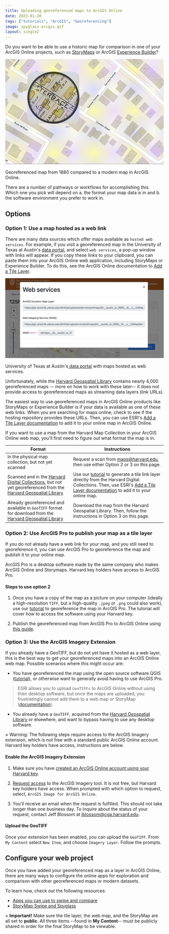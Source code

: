 ```yaml
---
title: Uploading georeferenced maps to ArcGIS Online
date: 2023-01-20
tags: ["tutorials", "ArcGIS", "Georeferencing"]
image: spyglass-arcgis.gif
layout: single2
---
```


Do you want to be able to use a historic map for comparison in one of your ArcGIS Online projects, such as [StoryMaps](https://storymaps.arcgis.com/) or ArcGIS [Experience Builder](https://experience.arcgis.com/)?


![Screen recording of an old map compared to it's modern geography.](media/spyglass-arcgis.gif)
<figcaption class="append">Georeferenced map from 1880 compared to a modern map in ArcGIS Online.</figcaption>

There are a number of pathways or workflows for accomplishing this. Which one you pick will depend on a. the format your map data is in and b. the software environment you prefer to work in.

## Options

### Option 1: Use a map hosted as a web link

There are many data sources which offer maps available as `hosted web services`. For example, if you visit a georeferenced map in the University of Texas at Austin's [data portal](https://geodata.lib.utexas.edu/catalog/utaustin_121147), and select `web services`, a pop-up window with links will appear. If you copy these links to your clipboard, you can paste them into your ArcGIS Online web application, including StoryMaps or Experience Builder. To do this, see the ArcGIS Online documentation to [Add a Tile Layer](https://doc.arcgis.com/en/arcgis-online/create-maps/add-layers-from-url.htm).

![Sceenshot of web services popup on U of Texas geoportal](media/web-services.png)
<figcaption class="append">University of Texas at Austin's<a href="(https://geodata.lib.utexas.edu/catalog/utaustin_121147"> data portal</a> with maps hosted as web services.</figcaption>

Unfortunately, while the [Harvard Geospatial Library](https://hgl.harvard.edu/?_gl=1*1olmc9p*_ga*MTk0NzAyODI4Ni4xNjY4NDYxOTEz*_ga_3CXC97RWEK*MTY3NDEyNTAzMy4zNS4xLjE2NzQxMjY0NTMuNjAuMC4w) contains nearly 4,000 georeferenced maps -- more on how to work with these later-- it does not provide access to georeferenced maps as streaming data layers (link URLs).

The easiest way to use georeferenced maps in ArcGIS Online products like StoryMaps or Experience Builder is if your data is available as one of these web links. When you are searching for maps online, check to see if the hosting repository provides these URLs. Then, you can use ESRI's [Add a Tile Layer documentation](https://doc.arcgis.com/en/arcgis-online/create-maps/add-layers-from-url.htm) to add it to your online map in ArcGIS Online.

If you want to use a map from the Harvard Map Collection in your ArcGIS Online web map, you'll first need to figure out what format the map is in.

| Format | Instructions |
| --- | --- |
| In the physical map collection, but not yet scanned | Request a scan from [maps@harvard.edu](mailto:maps@harvard.edu), then use either Option 2 or 3 on this page. |
| Scanned and in the [Harvard Digital Collections](https://library.harvard.edu/digital-collections), but not yet georeferenced from the [Harvard Geospatial Library](https://hgl.harvard.edu/?_gl=1%2A1gaxm7z%2A_ga%2AMTk0NzAyODI4Ni4xNjY4NDYxOTEz%2A_ga_3CXC97RWEK%2AMTY3NDEzMTA5My4zNi4wLjE2NzQxMzEwOTMuNjAuMC4w&f%5Bdc_format_s%5D%5B%5D=GeoTIFF&f%5Bdct_provenance_s%5D%5B%5D=Harvard&q=&search_field=all_fields) | Use our [tutorial]() to generate a tile link layer directly from the Harvard Digital Collections. Then, use ESRI's [Add a Tile Layer documentation](https://doc.arcgis.com/en/arcgis-online/create-maps/add-layers-from-url.htm) to add it to your online map. |
| Already georeferenced and available in `GeoTIFF` format for download from the  [Harvard Geospatial Library](https://hgl.harvard.edu/?_gl=1%2A1gaxm7z%2A_ga%2AMTk0NzAyODI4Ni4xNjY4NDYxOTEz%2A_ga_3CXC97RWEK%2AMTY3NDEzMTA5My4zNi4wLjE2NzQxMzEwOTMuNjAuMC4w&f%5Bdc_format_s%5D%5B%5D=GeoTIFF&f%5Bdct_provenance_s%5D%5B%5D=Harvard&q=&search_field=all_fields)| Download the map from the Harvard Geospatial Library. Then, follow the instructions in Option 3 on this page. |



### Option 2: Use ArcGIS Pro to publish your map as a tile layer

If you do not already have a web link for your map, and you still need to georeference it, you can use ArcGIS Pro to georeference the map and publish it to your online map. 

ArcGIS Pro is a desktop software made by the same company who makes ArcGIS Online and Storymaps. Harvard key holders have access to ArcGIS Pro. 

#### Steps to use option 2

1. Once you have a copy of the map as a picture on your computer (ideally a high-resolution `TIFF`, but a high-quality `.jpeg` or `.png` could also work), use our [tutorial]() to georeference the map in ArcGIS Pro. 
The tutorial will cover how to access the software using your Harvard key.

2. Publish the georeferenced map from ArcGIS Pro to ArcGIS Online using [this guide](https://doc.arcgis.com/en/arcgis-online/manage-data/publish-tiles.htm).

### Option 3: Use the ArcGIS Imagery Extension

If you already have a GeoTIFF, but do not yet have it hosted as a web layer, this is the best way to get your georeferenced maps into an ArcGIS Online web map. Possible scenarios where this might occur are:

- You have georeferenced the map using the open source software QGIS ([tutorial]()), or otherwise want to generally avoid having to use ArcGIS Pro.
> ESRI allows you to upload `GeoTIFFs` to ArcGIS Online without using their desktop software, but once the maps are uploaded, you frustratingly cannot add them to a web map or StoryMap ([documentation](https://support.esri.com/en/technical-article/000016852)). 

- You already have a `GeoTIFF`, acquired from the [Harvard Geospatial Library](https://hgl.harvard.edu/?_gl=1%2A1gaxm7z%2A_ga%2AMTk0NzAyODI4Ni4xNjY4NDYxOTEz%2A_ga_3CXC97RWEK%2AMTY3NDEzMTA5My4zNi4wLjE2NzQxMzEwOTMuNjAuMC4w&f%5Bdc_format_s%5D%5B%5D=GeoTIFF&f%5Bdct_provenance_s%5D%5B%5D=Harvard&q=&search_field=all_fields) or elsewhere, and want to bypass having to use any desktop software.


<div class="alert-warning">
  <span class="closebtn" onclick="this.parentElement.style.display='none';">&times;</span>
  Warning: The following steps require access to the ArcGIS Imagery extension, which is not free with a standard public ArcGIS Online account. Harvard key holders have access, instructions are below.
</div>


#### Enable the ArcGIS Imagery Extension

1. Make sure you have [created an ArcGIS Online account using your Harvard key](https://gis.harvard.edu/arcgis-online).

2. [Request access](https://projects.iq.harvard.edu/cga-pin/request) to the ArcGIS Imagery tool. It is not free, but Harvard key holders have access. When prompted with which option to request, select, `ArcGIS Image for ArcGIS Online`.

3. You’ll receive an email when the request is fulfilled. This should not take longer than one business day. To inquire about the status of your request, contact Jeff Blossom at jblossom@cga.harvard.edu. 

#### Upload the GeoTIFF

Once your extension has been enabled, you can upload the `GeoTIFF`. From `My Content` select `New Item`, and choose `Imagery Layer`. Follow the prompts. 


## Configure your web project

Once you have added your georeferenced map as a layer in ArcGIS Online, there are many ways to configure the online apps for exploration and comparison with other georeferenced maps or modern datasets.

To learn how, check out the following resources:
- [Apps you can use to swipe and compare](https://www.esri.com/arcgis-blog/products/arcgis-online/mapping/swipe-compare-apps/)
- [StoryMap Swipe and Spyglass](https://storymaps-classic.arcgis.com/en/app-list/swipe-spyglass/)

<div class="alert-danger">
  <span class="closebtn" onclick="this.parentElement.style.display='none';">&times;</span>
  <strong>Important!</strong> Make sure the tile layer, the web map, and the StoryMap are all set to <strong>public</strong>. All three items --found in <strong>My Content</strong>-- must be publicly shared in order for the final StoryMap to be viewable.
</div>

